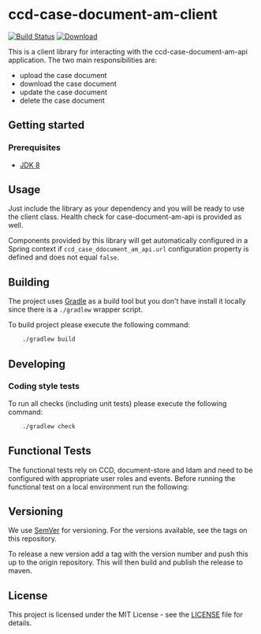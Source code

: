 # ccd-case-document-am-client

[![Build Status](https://travis-ci.com/hmcts/ccd-case-document-am-client.svg?branch=master)](https://travis-ci.com/hmcts/ccd-case-document-am-client)
[![Download](https://api.bintray.com/packages/hmcts/hmcts-maven/ccd-case-document-am-client/images/download.svg) ](https://bintray.com/hmcts/hmcts-maven/ccd-case-document-am-client/_latestVersion)

This is a client library for interacting with the ccd-case-document-am-api application. The two main responsibilities are:
 - upload the case document
 - download the case document
 - update the case document
 - delete the case document

## Getting started

### Prerequisites

- [JDK 8](https://www.oracle.com/java)

## Usage

Just include the library as your dependency and you will be ready to use the client class. Health check for case-document-am-api is provided as well.

Components provided by this library will get automatically configured in a Spring context if `ccd_case_ddocument_am_api.url` configuration property is defined and does not equal `false`. 

## Building

The project uses [Gradle](https://gradle.org) as a build tool but you don't have install it locally since there is a
`./gradlew` wrapper script.  

To build project please execute the following command:

```bash
    ./gradlew build
```

## Developing

### Coding style tests

To run all checks (including unit tests) please execute the following command:

```bash
    ./gradlew check
```

## Functional Tests

The functional tests rely on CCD, document-store and Idam and need to be configured with appropriate user roles and events.
Before running the functional test on a local environment run the following:


## Versioning

We use [SemVer](http://semver.org/) for versioning.
For the versions available, see the tags on this repository.

To release a new version add a tag with the version number and push this up to the origin repository. This will then 
build and publish the release to maven.

## License

This project is licensed under the MIT License - see the [LICENSE](LICENSE.md) file for details.
